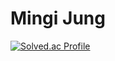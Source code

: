 # Mingi Jung
[![Solved.ac Profile](http://mazassumnida.wtf/api/v2/generate_badge?boj=wjd4813)](https://solved.ac/wjd4813/)
